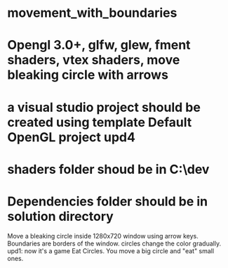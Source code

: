 # movement_with_boundaries
# Opengl 3.0+, glfw, glew, fment shaders, vtex shaders, move bleaking circle with arrows

# a visual studio project should be created using template Default OpenGL project upd4
# shaders folder shoud be in C:\\dev
# Dependencies folder should be in solution directory

  
Move a bleaking circle inside 1280x720 window using arrow keys. Boundaries are borders of the window.
circles change the color gradually.  
upd1: now it's a game Eat Circles. You move a big circle and "eat" small ones.
